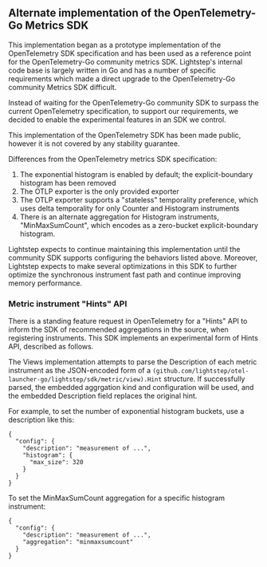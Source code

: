 ## Alternate implementation of the OpenTelemetry-Go Metrics SDK

This implementation began as a prototype implementation of the
OpenTelemetry SDK specification and has been used as a reference point
for the OpenTelemetry-Go community metrics SDK.  Lightstep's internal
code base is largely written in Go and has a number of specific
requirements which made a direct upgrade to the OpenTelemetry-Go
community Metrics SDK difficult.

Instead of waiting for the OpenTelemetry-Go community SDK to surpass
the current OpenTelemetry specification, to support our requirements,
we decided to enable the experimental features in an SDK we control.

This implementation of the OpenTelemetry SDK has been made public,
however it is not covered by any stability guarantee.

Differences from the OpenTelemetry metrics SDK specification:

1. The exponential histogram is enabled by default; the
   explicit-boundary histogram has been removed
2. The OTLP exporter is the only provided exporter
3. The OTLP exporter supports a "stateless" temporality preference,
   which uses delta temporality for only Counter and Histogram
   instruments
4. There is an alternate aggregation for Histogram instruments,
   "MinMaxSumCount", which encodes as a zero-bucket explicit-boundary
   histogram.

Lightstep expects to continue maintaining this implementation until
the community SDK supports configuring the behaviors listed above.
Moreover, Lightstep expects to make several optimizations in this SDK
to further optimize the synchronous instrument fast path and continue
improving memory performance.

### Metric instrument "Hints" API

There is a standing feature request in OpenTelemetry for a "Hints" API
to inform the SDK of recommended aggregations in the source, when
registering instruments.  This SDK implements an experimental form of
Hints API, described as follows.

The Views implementation attempts to parse the Description of each
metric instrument as the JSON-encoded form of a
`(github.com/lightstep/otel-launcher-go/lightstep/sdk/metric/view).Hint`
structure.  If successfully parsed, the embedded aggrgation kind and
configuration will be used, and the embedded Description field
replaces the original hint.

For example, to set the number of exponential histogram buckets, use a
description like this:

```
{
  "config": {
    "description": "measurement of ...",
    "histogram": {
      "max_size": 320
    }
  }
}
```

To set the MinMaxSumCount aggregation for a specific histogram instrument:

```
{
  "config": {
    "description": "measurement of ...",
    "aggregation": "minmaxsumcount"
  }
}
